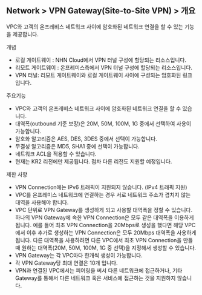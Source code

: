 ## Network > VPN Gateway(Site-to-Site VPN) > 개요

VPC와 고객의 온프레비스 네트워크 사이에 암호화된 네트워크 연결을 할 수 있는 기능을 제공합니다.

개념

* 로컬 게이트웨이 : NHN Cloud에서 VPN 터널 구성에 할당되는 리소스입니다.
* 리모트 게이트웨이 : 온프레미스측에서 VPN 터널 구성에 할당되는 리소스입니다.
* VPN 터널: 리모트 게이트웨이와 로컬 게이트웨이 사이에 구성되는 암호화된 링크입니다.

주요기능

* VPC와 고객의 온프레비스 네트워크 사이에 암호화된 네트워크 연결을 할 수 있습니다.
* 대역폭(outbound 기준 보장)은 20M, 50M, 100M, 1G 중에서 선택하여 사용이 가능합니다.
* 암호화 알고리즘은 AES, DES, 3DES 중에서 선택이 가능합니다.
* 무결성 알고리즘은 MD5, SHA1 중에 선택이 가능합니다.
* 네트워크 ACL을 적용할 수 있습니다.
* 현재는 KR2 리전에만 제공됩니다. 점차 다른 리전도 지원할 예정입니다.

제한 사항

* VPN Connection에는 IPv6 트래픽이 지원되지 않습니다. (IPv4 트래픽 지원)
* VPC를 온프레미스 네트워크에 연결하는 경우 서로 네트워크 주소가 겹치지 않는 대역을 사용해야 합니다.
* VPC 단위로 VPN Gateway를 생성하게 되고 사용할 대역폭을 정할 수 있습니다. 하나의 VPN Gateway에 속한 VPN Connection은 모두 같은 대역폭을 이용하게 됩니다. 예를 들어 최초 VPN Connection을 20Mbps로 생성을 했다면 해당 VPC에서 이후 추가로 생성하는 VPN Connection은 모두 20Mbps 대역폭을 사용하게 됩니다. 다른 대역폭을 사용하려면 다른 VPC에서 최초 VPN Connection을 만들때 원하는 대역폭(20M, 50M, 100M, 1G 중 선택)을 지정해서 생성할 수 있습니다.
* VPN Gateway는 각 VPC마다 한개씩 생성이 가능합니다.
* 각 VPN Gateway당 최대 연결은 10개 입니다.
* VPN과 연결된 VPC에서는 피어링을 써서 다른 네트워크에 접근하거나, 기타 Gateway를 통해서 다른 네트워크 혹은 서비스에 접근하는 것을 지원하지 않습니다.

